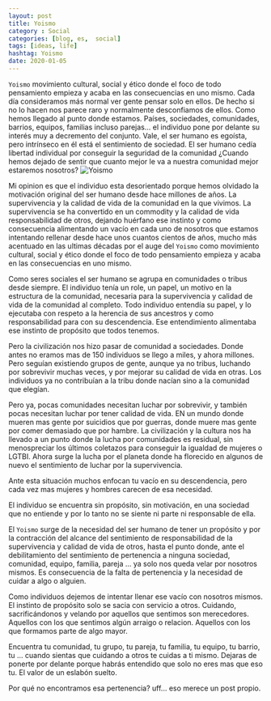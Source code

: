 ```yaml
---
layout: post
title: Yoismo
category : Social
categories: [blog, es,  social]
tags: [ideas, life]
hashtag: Yoismo
date: 2020-01-05
---
```


`Yoismo` movimiento cultural, social y ético donde el foco de todo pensamiento empieza y acaba en las consecuencias en uno mismo. Cada día consideramos más normal ver gente pensar solo en ellos. De hecho si no lo hacen nos parece raro y normalmente desconfiamos de ellos. Como hemos llegado al punto donde estamos. Países, sociedades, comunidades, barrios, equipos, familias incluso parejas... el individuo pone por delante su interés muy a decremento del conjunto. Vale, el ser humano es egoísta, pero intrínseco en él está el sentimiento de sociedad. El ser humano cedía libertad individual por conseguir la seguridad de la comunidad ¿Cuando hemos dejado de sentir que cuanto mejor le va a nuestra comunidad mejor estaremos nosotros?
![Yoismo](/images/yoismo-0.jpg)

Mi opinion es que el individuo esta desorientado porque hemos olvidado la motivación original del ser humano desde hace millones de años. La supervivencia y la calidad de vida de la comunidad en la que vivimos. La supervivencia se ha convertido en un commodity y la calidad de vida responsabilidad de otros, dejando huérfano ese instinto y como consecuencia alimentando un vacío en cada uno de nosotros que estamos intentando rellenar desde hace unos cuantos cientos de años, mucho más acentuado en las ultimas décadas por el auge del `Yoismo` como movimiento cultural, social y ético donde el foco de todo pensamiento empieza y acaba en las consecuencias en uno mismo.

Como seres sociales el ser humano se agrupa en comunidades o tribus desde siempre. El individuo tenía un role, un papel, un motivo en la estructura de la comunidad, necesaria para la supervivencia y calidad de vida de la comunidad al completo. Todo individuo entendía su papel, y lo ejecutaba con respeto a la herencia de sus ancestros y como responsabilidad para con su descendencia. Ese entendimiento alimentaba ese instinto de propósito que todos tenemos.

Pero la civilización nos hizo pasar de comunidad a sociedades. Donde antes no eramos mas de 150 individuos se llego a miles, y ahora millones. Pero seguían existiendo grupos de gente, aunque ya no tribus, luchando por sobrevivir muchas veces, y por mejorar su calidad de vida en otras. Los individuos ya no contribuían a la tribu donde nacían sino a la comunidad que elegían.

Pero ya, pocas comunidades necesitan luchar por sobrevivir, y también pocas necesitan luchar por tener calidad de vida. EN un mundo donde mueren mas gente por suicidios que por guerras, donde muere mas gente por comer demasiado que por hambre. La civilización y la cultura nos ha llevado a un punto donde la lucha por comunidades es residual, sin menospreciar los últimos coletazos para conseguir la igualdad de mujeres o LGTBI. Ahora surge la lucha por el planeta donde ha florecido en algunos de nuevo el sentimiento de luchar por la supervivencia.

Ante esta situación muchos enfocan tu vacío en su descendencia, pero cada vez mas mujeres y hombres carecen de esa necesidad.

El individuo se encuentra sin propósito, sin motivación, en una sociedad que no entiende y por lo tanto no se siente ni parte ni responsable de ella.

El `Yoismo` surge de la necesidad del ser humano de tener un propósito y por la contracción del alcance del sentimiento de responsabilidad de la supervivencia y calidad de vida de otros, hasta el punto donde, ante el debilitamiento del sentimiento de pertenencia a ninguna sociedad, comunidad, equipo, familia, pareja ... ya solo nos queda velar por nosotros mismos. Es consecuencia de la falta de pertenencia y la necesidad de cuidar a algo o alguien.

Como individuos dejemos de intentar llenar ese vacío con nosotros mismos. El instinto de propósito solo se sacia con servicio a otros. Cuidando, sacrificándonos y velando por aquellos que sentimos son merecedores. Aquellos con los que sentimos algún arraigo o relacion. Aquellos con los que formamos parte de algo mayor.

Encuentra tu comunidad, tu grupo, tu pareja, tu familia, tu equipo, tu barrio, tu ... cuando sientas que cuidando a otros te cuidas a ti mismo. Dejaras de ponerte por delante porque habrás entendido que solo no eres mas que eso tu. El valor de un eslabón suelto.

Por qué no encontramos esa pertenencia? uff... eso merece un post propio.